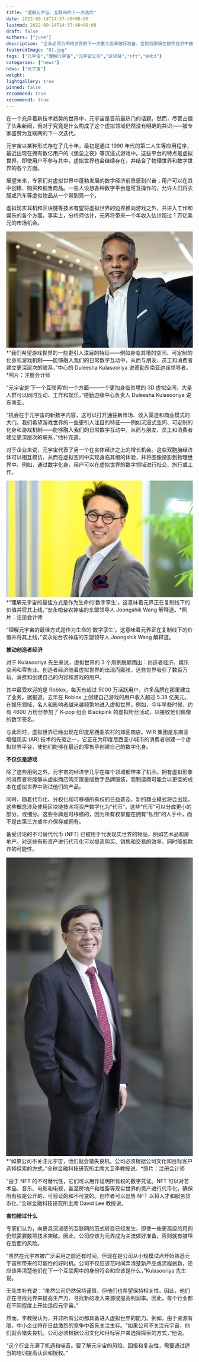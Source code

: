 ```yaml
---
title: "理解元宇宙，互联网的下一次迭代"
date: 2022-09-14T14:57:40+08:00
lastmod: 2022-09-14T14:57:40+08:00
draft: false
authors: ["june"]
description: "企业必须为网络世界的下一次重大变革做好准备，否则将面临在数字经济中被甩在后面的风险"
featuredImage: "01.jpg"
tags: ["元宇宙","理解元宇宙","元宇宙公司","区块链","nft","Web3"]
categories: ["news"]
news: ["元宇宙"]
weight: 
lightgallery: true
pinned: false
recommend: true
recommend1: true
---
```


在一个充斥着新技术趋势的世界中，元宇宙是目前最热门的话题。然而，尽管占据了头条新闻，但对于究竟是什么构成了这个虚拟领域仍然没有明确的共识——被专家盛赞为互联网的下一次迭代。

元宇宙以某种形式存在了几十年，最初是通过 1990 年代的第二人生等应用程序，最近出现在拥有数亿用户的《堡垒之夜》等沉浸式游戏中。这些平台的特点是虚拟世界，即使用户不参与其中，虚拟世界也会继续存在，并结合了物理世界和数字世界的各个方面。

展望未来，专家们对虚拟世界中蓬勃发展的数字经济前景感到兴奋；用户可以在其中创建、购买和销售商品。一些人设想各种数字平台是可互操作的，允许人们将衣服或汽车等虚拟物品从一个带到另一个。

虚拟现实耳机和区块链等技术有望将虚拟世界的边界推向游戏之外，并进入工作和娱乐的各个方面。事实上，分析师估计，元界将带来一个年收入估计超过 1 万亿美元的市场机会。

![开销%20K-02.jpg](02.jpg)*“我们希望游戏世界的一些更引人注目的特征——例如身临其境的空间、可定制的化身和游戏机制——能够融入我们的日常数字互动中，从而与朋友、员工和消费者建立更深层次的联系，”中心的 Duleesha Kulasooriya 说德勤东南亚边缘领导者。*照片：注册会计师

“元宇宙是‘下一个互联网’的一个方面——一个更加身临其境的 3D 虚拟空间，大量人群可以同时互动、工作和娱乐，”德勤边缘中心负责人 Duleesha Kulasooriya 说东南亚。

“机会在于元宇宙的新数字内容，这可以打开通往新市场、收入渠道和商业模式的大门。我们希望游戏世界的一些更引人注目的特征——例如沉浸式空间、可定制的化身和游戏机制——能够融入我们的日常数字互动中，从而与朋友、员工和消费者建立更深层次的联系，”他补充道。

对于企业来说，元宇宙代表了另一个在实体经济之上的增长机会。这些双胞胎经济体可以相互模仿，从而在虚拟空间中实现身临其境的体验，并将图像投影到物理世界中。例如，通过数字化身，用户可以在虚拟世界的数字领域进行社交、旅行或工作。

![仲植%20Wang.jpg](03.jpg)*“理解元宇宙的最佳方式是作为生命的‘数字孪生’。这意味着元界正在复制线下的价值并将其上线，”安永帕台农神庙的东盟领导人 Joongshik Wang 解释道。*照片：注册会计师

“理解元宇宙的最佳方式是作为生命的‘数字孪生’。这意味着元界正在复制线下的价值并将其上线，”安永帕台农神庙的东盟领导人 Joongshik Wang 解释道。



**推动创造者经济**

对于 Kulasooriya 先生来说，虚拟世界的 3 个用例脱颖而出：创造者经济、娱乐空间和零售业。创造者经济随着虚拟世界的出现而膨胀，这些世界吸引了数百万玩、消费和创建自己的内容和游戏的用户。

其中最受欢迎的是 Roblox，每天有超过 5000 万活跃用户，许多品牌在那里建立了业务。据报道，去年在 Roblox 上创建自己游戏的用户收入超过 5.38 亿美元。在娱乐领域，名人和影响者越来越频繁地进入虚拟世界。例如，今年早些时候，约有 4600 万粉丝参加了 K-pop 组合 Blackpink 的虚拟粉丝活动，以接收他们偶像的数字签名。

与此同时，虚拟世界已经出现在印度尼西亚农村的郊区商店。WIR 集团是东南亚增强现实 (AR) 技术的先驱之一，它正在为印度尼西亚小城市的消费者创建一个虚拟世界平台，使他们能够在最近的零售亭创建自己的数字化身。



**不仅仅是游戏**

除了这些用例之外，元宇宙的经济学几乎在每个领域都带来了机会。拥有虚拟形象的消费者将能够从虚拟商店购买限量版数字品牌服装，而制造商可能会以更低的成本在虚拟世界中测试他们的产品。

同时，随着代币化、分权化和可移植所有权的日益普及，新的商业模式将会出现。这些概念涉及使用区块链技术将资产数字化为“代币”，这些“代币”可以分成更小的部分，或细分。这些令牌是可移植的，因为所有权掌握在拥有“私钥”的人手中，而不是由第三方或中介保存或拥有。

备受讨论的不可替代代币 (NFT) 已被用于代表现实世界的物品，例如艺术品和房地产。对这些有形资产进行代币化可以提高购买、销售和交易的效率，同时降低欺诈的可能性。

![理解元宇宙](04.jpg)*“如果公司不关注元宇宙，他们就会错失良机。公司必须根据公司文化和目标客户选择探索的方式，”全球金融科技研究所主席大卫李教授说。*照片：注册会计师

“由于 NFT 的不可替代性，它们可以用作证明所有权的数字凭证。NFT 可以对艺术品、音乐、电影和电视，甚至房地产和牲畜等现实世界的资产进行代币化，确保所有权是公开的、可验证的和不可变的。创作者可以出售 NFT 以将人才和服务货币化，”全球金融科技研究所主席 David Lee 教授说。



**害怕错过什么**

专家们认为，向更具沉浸感的互联网的范式转变已经发生，即使一些更高级的用例仍然需要数项技术突破。因此，公司应该为元界成为主流做好准备，否则就有被甩在后面的风险。

“虽然在元宇宙被广泛采用之前还有时间，但现在是公司从小规模试点开始熟悉元宇宙所带来的可能性的好时机。公司不仅应该花时间弄清楚新产品或流程创新，还应该弄清楚他们在下一个互联网中的身份将会和应该是什么，”Kulasooriya 先生说。

王先生补充说：“虽然公司仍然保持谨慎，但他们也希望保持相关性。因此，他们正在寻找元界来提高生产力、寻找新的收入来源或提高利润率。因此，每个行业都在不同程度上开始适应元宇宙。”

然而，李教授认为，并非所有公司都具备进入虚拟世界的能力。例如，由于资源有限，中小企业将在日益激烈的竞争中首先关注生存。“如果公司不关注元宇宙，他们就会错失良机。公司必须根据公司文化和目标客户来选择探索的方式，”他说。

“这个行业充满了机遇和噪音。要了解元宇宙的风险、回报和复杂性，需要通过适当的培训提高认识和授权。”